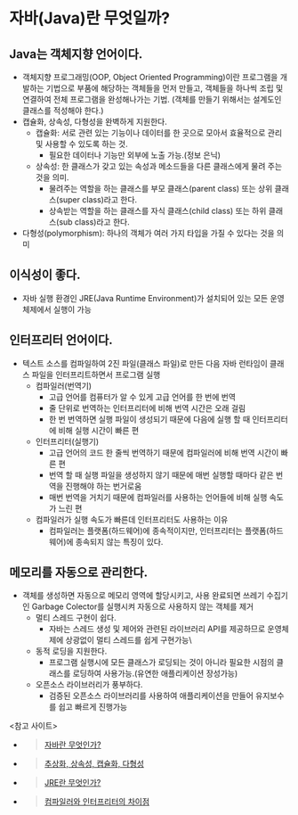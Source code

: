 # 자바(Java)란 무엇일까?
 ## Java는 객체지향 언어이다.
  * 객체지향 프로그래밍(OOP, Object Oriented Programming)이란 프로그램을 개발하는 기법으로 부품에 해당하는 객체들을 먼저 만들고, 객체들을 하나씩 조립 및 연결하여 전체 프로그램을 완성해나가는 기법. (객체를 만들기 위해서는 설계도인 클래스를 적성해야 한다.)
  * 캡슐화, 상속성, 다형성을 완벽하게 지원한다.
    * 캡슐화: 서로 관련 있는 기능이나 데이터를 한 곳으로 모아서 효율적으로 관리 및 사용할 수 있도록 하는 것. 
      * 필요한 데이터나 기능만 외부에 노출 가능.(정보 은닉)
    * 상속성: 한 클래스가 갖고 있는 속성과 메소드들을 다른 클래스에게 물려 주는 것을 의미. 
      * 물려주는 역할을 하는 클래스를 부모 클래스(parent class) 또는 상위 클래스(super class)라고 한다.
      * 상속받는 역할을 하는 클래스를 자식 클래스(child class) 또는 하위 클래스(sub class)라고 한다.
   * 다형성(polymorphism): 하나의 객체가 여러 가지 타입을 가질 수 있다는 것을 의미


 ## 이식성이 좋다. 
  * 자바 실행 환경인 JRE(Java Runtime Environment)가 설치되어 있는 모든 운영체제에서 실행이 가능


 ## 인터프리터 언어이다.
  * 텍스트 소스를 컴파일하여 2진 파일(클래스 파일)로 만든 다음 자바 런타임이 클래스 파일을 인터프리트하면서 프로그램 실행
    * 컴파일러(번역기)
      * 고급 언어를 컴퓨터가 알 수 있게 고급 언어를 한 번에 번역
      * 줄 단위로 번역하는 인터프리터에 비해 번역 시간은 오래 걸림
      * 한 번 번역하면 실행 파일이 생성되기 때문에 다음에 실행 할 때 인터프리터에 비해 실행 시간이 빠른 편
    * 인터프리터(실행기)
      * 고급 언어의 코드 한 줄씩 번역하기 때문에 컴파일러에 비해 번역 시간이 빠른 편
      * 번역 할 때 실행 파일을 생성하지 않기 때문에 매번 실행할 때마다 같은 번역을 진행해야 하는 번거로움
      * 매번 번역을 거치기 때문에 컴파일러를 사용하는 언어들에 비해 실행 속도가 느린 편
    * 컴파일러가 실행 속도가 빠른데 인터프리터도 사용하는 이유
      * 컴파일러는 플랫폼(하드웨어)에 종속적이지만, 인터프리터는 플랫폼(하드웨어)에 종속되지 않는 특징이 있다.
    
    
## 메모리를 자동으로 관리한다.
 * 객체를 생성하면 자동으로 메모리 영역에 할당시키고, 사용 완료되면 쓰레기 수집기인 Garbage Colector를 실행시켜 자동으로 사용하지 않는 객체를 제거
   * 멀티 스레드 구현이 쉽다.
     * 자바는 스레드 생성 및 제어와 관련된 라이브러리 API를 제공하므로 운영체제에 상광없이 멀티 스레드를 쉽게 구현가능\
   * 동적 로딩을 지원한다.
     * 프로그램 실행시에 모든 클래스가 로딩되는 것이 아니라 필요한 시점의 클래스를 로딩하여 사용가능.(유연한 애플리케이션 장성가능)
   * 오픈소스 라이브러리가 풍부하다.
     * 검증된 오픈소스 라이브러리를 사용하여 애플리케이션을 만들어 유지보수를 쉽고 빠르게 진행가능
    
  
  <참고 사이트>
  * >[자바란 무엇인가?](https://helloworld-88.tistory.com/3)
  * >[추상화, 상속성, 캡슐화, 다형성](https://m.blog.naver.com/PostView.naver?isHttpsRedirect=true&blogId=shtnwls123&logNo=221492961132)
  * >[JRE란 무엇인가?](https://www.itworld.co.kr/news/110768)
  * >[컴파일러와 인터프리터의 차이점](https://cbw1030.tistory.com/276)  
